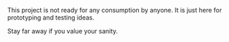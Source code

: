 This project is not ready for any consumption by anyone.  It is just here for prototyping and testing ideas.

Stay far away if you value your sanity.
